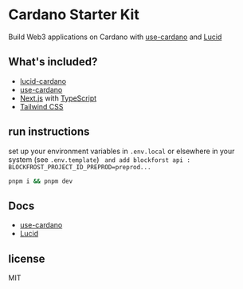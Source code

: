 # Cardano Starter Kit

Build Web3 applications on Cardano with [use-cardano](https://use-cardano.alangaming.com) and [Lucid](https://lucid.spacebudz.io/)

## What's included?

- [lucid-cardano](https://www.github.com/spacebudz/lucid)
- [use-cardano](https://www.github.com/use-cardano/use-cardano)
- [Next.js](https://nextjs.org/) with [TypeScript](https://www.typescriptlang.org/)
- [Tailwind CSS](https://tailwindcss.com/)

## run instructions

set up your environment variables in `.env.local` or elsewhere in your system (see `.env.template`)
``` and add blockforst api : BLOCKFROST_PROJECT_ID_PREPROD=preprod...```

```sh
pnpm i && pnpm dev
```

## Docs

- [use-cardano](https://use-cardano.alangaming.com)
- [Lucid](https://lucid.spacebudz.io/)

## license

MIT
